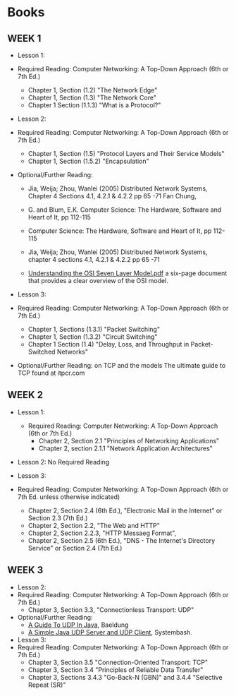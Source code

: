 # Books

## WEEK 1

* Lesson 1:
* Required Reading: Computer Networking: A Top-Down Approach (6th or 7th Ed.)
    * Chapter 1, Section (1.2) "The Network Edge"
    * Chapter 1, Section (1.3) "The Network Core"
    * Chapter 1 Section (1.1.3) "What is a Protocol?"

* Lesson 2:
* Required Reading: Computer Networking: A Top-Down Approach (6th or 7th Ed.)
    * Chapter 1, Section (1.5) "Protocol Layers and Their Service Models"
    * Chapter 1, Section (1.5.2) "Encapsulation"
* Optional/Further Reading:
    * Jia, Weija; Zhou, Wanlei (2005) Distributed Network Systems, Chapter 4 Sections 4.1, 4.2.1 & 4.2.2 pp 65 -71 Fan
      Chung,
    * G. and Blum, E.K. Computer Science: The Hardware, Software and Heart of It, pp 112-115

    * Computer Science: The Hardware, Software and Heart of It, pp 112-115
    * Jia, Weija; Zhou, Wanlei (2005) Distributed Network Systems, chapter 4 sections 4.1, 4.2.1 & 4.2.2 pp 65 -71
    * [Understanding the OSI Seven Layer Model.pdf](https://onlinestudy.york.ac.uk/courses/844/files/219579/download?wrap=1)
      a six-page document that provides a clear overview of the OSI model.


* Lesson 3:
* Required Reading: Computer Networking: A Top-Down Approach (6th or 7th Ed.)
    * Chapter 1, Sections (1.3.1) "Packet Switching"
    * Chapter 1, Section (1.3.2) "Circuit Switching"
    * Chapter 1 Section (1.4) "Delay, Loss, and Throughput in Packet-Switched Networks"
* Optional/Further Reading: on TCP and the models The ultimate guide to TCP found at itpcr.com

## WEEK 2

* Lesson 1:
    * Required Reading: Computer Networking: A Top-Down Approach (6th or 7th Ed.)
        * Chapter 2, Section 2.1 "Principles of Networking Applications"
        * Chapter 2, section 2.1.1 "Network Application Architectures"


* Lesson 2: No Required Reading

* Lesson 3:
* Required Reading: Computer Networking: A Top-Down Approach (6th or 7th Ed. unless otherwise indicated)
    * Chapter 2, Section 2.4 (6th Ed.), "Electronic Mail in the Internet" or Section 2.3 (7th Ed.)
    * Chapter 2, Section 2.2, "The Web and HTTP"
    * Chapter 2, Section 2.2.3, "HTTP Messaeg Format",
    * Chapter 2, Section 2.5 (6th Ed.), "DNS - The Internet's Directory Service" or Section 2.4 (7th Ed.)

## WEEK 3

* Lesson 2:
* Required Reading: Computer Networking: A Top-Down Approach (6th or 7th Ed.)
    * Chapter 3, Section 3.3, "Connectionless Transport: UDP"
* Optional/Further Reading:
    * [A Guide To UDP In Java](https://www.baeldung.com/udp-in-java), Baeldung
    * [A Simple Java UDP Server and UDP Client](https://systembash.com/a-simple-java-udp-server-and-udp-client/),
      Systembash.
* Lesson 3:
* Required Reading: Computer Networking: A Top-Down Approach (6th or 7th Ed.)
    * Chapter 3, Section 3.5 "Connection-Oriented Transport: TCP"
    * Chapter 3, Section 3.4 "Principles of Reliable Data Transfer"
    * Chapter 3, Sections 3.4.3 "Go-Back-N (GBN)" and 3.4.4 "Selective Repeat (SR)" 